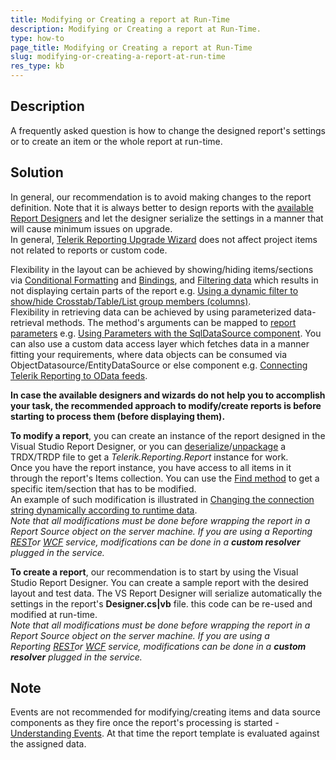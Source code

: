 ```yaml
---
title: Modifying or Creating a report at Run-Time
description: Modifying or Creating a report at Run-Time.
type: how-to
page_title: Modifying or Creating a report at Run-Time
slug: modifying-or-creating-a-report-at-run-time
res_type: kb
---
```


## Description

A frequently asked question is how to change the designed report's settings or to create an item or the whole report at run-time.
 
  
## Solution    
  
In general, our recommendation is to avoid making changes to the report definition. Note that it is always better to design reports with the [available Report Designers](../report-designers) and let the designer serialize the settings in a manner that will cause minimum issues on upgrade.  
 In general, [Telerik Reporting Upgrade Wizard](../ui-upgrade-wizard) does not affect project items not related to reports or custom code.   
  
Flexibility in the layout can be achieved by showing/hiding items/sections via [Conditional Formatting](../styling-conditional-formatting) and [Bindings](../expressions-bindings), and [Filtering data](../data-items-filtering-data) which results in not displaying certain parts of the report e.g. [Using a dynamic filter to show/hide Crosstab/Table/List group members (columns)](../data-items-how-to-add-filtering-to-group).  
 Flexibility in retrieving data can be achieved by using parameterized data-retrieval methods. The method's arguments can be mapped to [report parameters](../designing-reports-parameters) e.g. [Using Parameters with the SqlDataSource component](../sql-data-source-using-parameters). You can also use a custom data access layer which fetches data in a manner fitting your requirements, where data objects can be consumed via ObjectDatasource/EntityDataSource or else component e.g. [Connecting Telerik Reporting to OData feeds](../../blogs/connecting-telerik-reporting-to-odata-feeds).  
  
  
**In case the available designers and wizards do not help you to accomplish your task, the recommended approach to modify/create reports is before starting to process them (before displaying them).**  
  
**To modify a report**, you can create an instance of the report designed in the Visual Studio Report Designer, or you can [deserialize](../programmatic-xml-serialization#deserialize-report-definition-from-xml-file)/[unpackage](../report-packaging-trdp#unpackaging) a TRDX/TRDP file to get a *Telerik.Reporting.Report* instance for work.  
 Once you have the report instance, you have access to all items in it through the report's Items collection. You can use the [Find method](../overload-telerik-reporting-reportitembase-itemcollection-find) to get a specific item/section that has to be modified.   
 An example of such modification is illustrated in [Changing the connection string dynamically according to runtime data](./changing-the-connection-string-dynamically-according-to-runtime-data).  
*Note that all modifications must be done before wrapping the report in a Report Source object on the server machine. If you are using a Reporting [REST](../telerik-reporting-rest-custom-report-resolver)or [WCF](../wcf-report-service-how-to-add-custom-report-resolver) service, modifications can be done in a **custom resolver** plugged in the service.*  
  
**To create a report**, our recommendation is to start by using the Visual Studio Report Designer. You can create a sample report with the desired layout and test data. The VS Report Designer will serialize automatically the settings in the report's **Designer.cs|vb** file. this code can be re-used and modified at run-time.  
*Note that all modifications must be done before wrapping the report in a Report Source object on the server machine. If you are using a Reporting [REST](../telerik-reporting-rest-custom-report-resolver)or [WCF](../wcf-report-service-how-to-add-custom-report-resolver) service, modifications can be done in a **custom resolver** plugged in the service.*  
  
  
## Note

Events are not recommended for modifying/creating items and data source components as they fire once the report's processing is started - [Understanding Events](../understanding-events). At that time the report template is evaluated against the assigned data.


